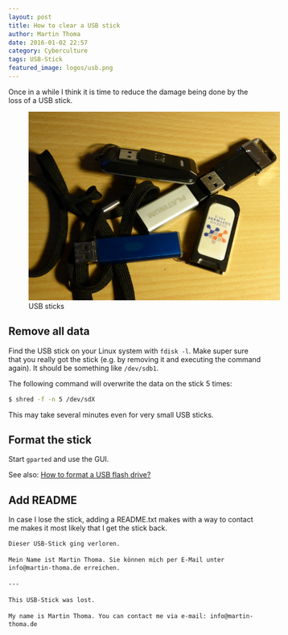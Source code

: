 ```yaml
---
layout: post
title: How to clear a USB stick
author: Martin Thoma
date: 2016-01-02 22:57
category: Cyberculture
tags: USB-Stick
featured_image: logos/usb.png
---
```

Once in a while I think it is time to reduce the damage being done by the loss
of a USB stick.

<figure class="aligncenter">
            <a href="../images/2016/01/usb-sticks.jpg"><img src="../images/2016/01/usb-sticks.jpg" alt="USB sticks" style="max-width:500px;" class=""/></a>
            <figcaption class="text-center">USB sticks</figcaption>
        </figure>


## Remove all data

Find the USB stick on your Linux system with `fdisk -l`. Make super sure that
you really got the stick (e.g. by removing it and executing the command again).
It should be something like `/dev/sdb1`.

The following command will overwrite the data on the stick 5&nbsp;times:

```bash
$ shred -f -n 5 /dev/sdX
```

This may take several minutes even for very small USB sticks.


## Format the stick

Start `gparted` and use the GUI.

See also: [How to format a USB flash drive?](http://askubuntu.com/q/22381/10425)


## Add README

In case I lose the stick, adding a README.txt makes with a way to contact me
makes it most likely that I get the stick back.

```
Dieser USB-Stick ging verloren.

Mein Name ist Martin Thoma. Sie können mich per E-Mail unter
info@martin-thoma.de erreichen.

---

This USB-Stick was lost.

My name is Martin Thoma. You can contact me via e-mail: info@martin-thoma.de
```